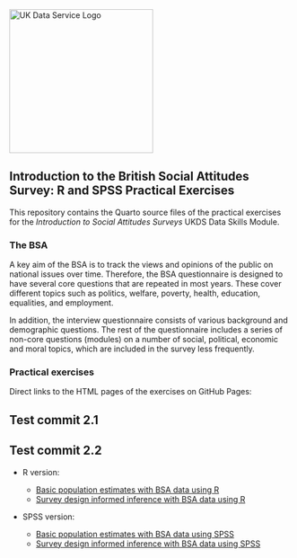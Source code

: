 <img src="pics/UKDS_Logos_Col_Grey_300dpi.png" alt="UK Data Service Logo" style="width:256px;"/>



## Introduction to the British Social Attitudes Survey: R and SPSS Practical Exercises

This repository contains the Quarto source files of the practical exercises for the *Introduction to Social Attitudes Surveys* UKDS Data Skills Module.

### The BSA

A key aim of the BSA is to track the views and opinions of the public on national issues over time. Therefore, the BSA questionnaire is  designed to have several core questions that are repeated in most years. These cover different topics such as politics, welfare, poverty,  health, education, equalities, and employment.

In addition, the interview questionnaire consists of various  background and demographic questions. The rest of the questionnaire  includes a series of non-core questions (modules) on a number of social, political, economic and moral topics, which are included in the survey  less frequently.


### Practical exercises
Direct links to the HTML pages of the exercises on GitHub Pages:
## Test commit 2.1
## Test commit 2.2

- R version:

  - <a href="https://ukdataserviceopen.github.io/Introduction_to_the_BSA/Population estimates using the BSAS with R.html" target="_blank" rel="noopener noreferrer" >Basic population estimates with BSA data using R </a>
  - <a href="https://ukdataserviceopen.github.io/Introduction_to_the_BSA/infer_w_survey_design_usingR.html" target="_blank" rel="noopener noreferrer" >Survey design informed inference with BSA data using R</a>

- SPSS version:

  - <a href="https://ukdataserviceopen.github.io/Introduction_to_the_BSA/Pop_estimates_using_the_BSAS_and_SPSS.html" target="_blank" rel="noopener noreferrer" >Basic population estimates with BSA data using SPSS </a>
  - <a href="https://ukdataserviceopen.github.io/Introduction_to_the_BSA/infer_w_survey_design_usingSPSS.html" target="_blank" rel="noopener noreferrer" > Survey design informed inference with BSA data using SPSS </a>
